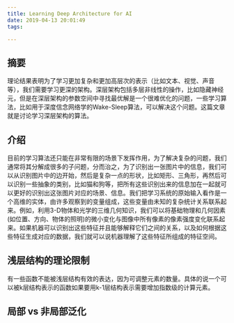 ```yaml
---
title: Learning Deep Architecture for AI
date: 2019-04-13 20:01:49
tags:

---
```


## 摘要

理论结果表明为了学习更加复杂和更加高层次的表示（比如文本、视觉、声音等），我们需要学习更深的架构。深层架构包括多层非线性的操作，比如隐藏神经元，但是在深层架构的参数空间中寻找最优解是一个很难优化的问题，一些学习算法，比如用于深度信念网络学的Wake-Sleep算法，可以解决这个问题。这篇文章就是讨论学习深层架构的算法。

## 介绍

目前的学习算法还只能在非常有限的场景下发挥作用，为了解决复杂的问题，我们通常将其分解成很多的子问题，分而治之，为了识别出一张图片中的信息，我们可以从识别图片中的边开始，然后是复杂一点的形状，比如矩形、三角形，再然后可以识别一些抽象的类别，比如猫和狗等，把所有这些识别出来的信息加在一起就可以更好的识别出这张图片对应的场景、信息。我们把学习系统的原始输入看作是一个高维的实体，由许多观察到的变量组成，这些变量由未知的复杂统计关系联系起来。例如，利用3-D物体和光学的三维几何知识，我们可以将基础物理和几何因素(如位置、方向、物体的照明)的微小变化与图像中所有像素的像素强度变化联系起来。如果机器可以识别出这些特征并且能够解释它们之间的关系，以及如何根据这些特征生成对应的数据，我们就可以说机器理解了这些特征所组成的特征空间。

## 浅层结构的理论限制

有一些函数不能被浅层结构有效的表达，因为可调整元素的数量。具体的说一个可以被k层结构表示的函数如果要用k-1层结构表示需要增加指数级的计算元素。

## 局部 vs 非局部泛化

